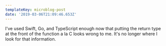 ```yaml
---
templateKey: microblog-post
date: '2019-03-06T21:09:46.653Z'
---
```


I've used Swift, Go, and TypeScript enough now that putting the return type at the front of the function a la C looks wrong to me. It's no longer where I look for that information.

